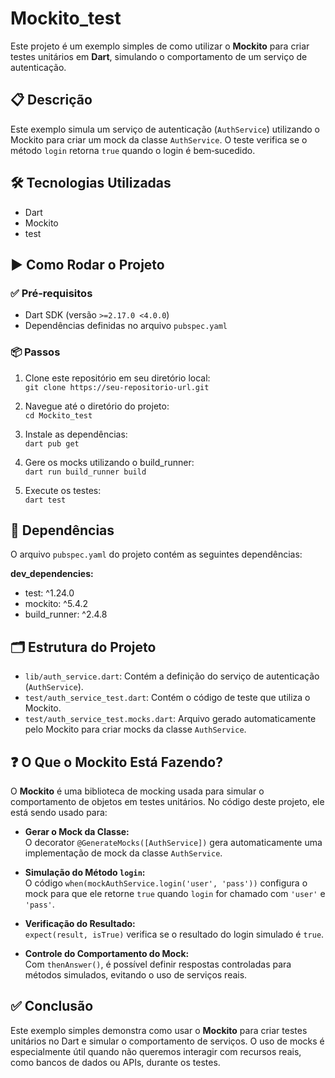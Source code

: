  
# Mockito_test

Este projeto é um exemplo simples de como utilizar o **Mockito** para criar testes unitários em **Dart**, simulando o comportamento de um serviço de autenticação.

## 📋 Descrição

Este exemplo simula um serviço de autenticação (`AuthService`) utilizando o Mockito para criar um mock da classe `AuthService`. O teste verifica se o método `login` retorna `true` quando o login é bem‑sucedido.

## 🛠 Tecnologias Utilizadas

- Dart  
- Mockito  
- test  

## ▶️ Como Rodar o Projeto

### ✅ Pré‑requisitos

- Dart SDK (versão `>=2.17.0 <4.0.0`)  
- Dependências definidas no arquivo `pubspec.yaml`

### 📦 Passos

1. Clone este repositório em seu diretório local:  
   `git clone https://seu-repositorio-url.git`

2. Navegue até o diretório do projeto:  
   `cd Mockito_test`

3. Instale as dependências:  
   `dart pub get`

4. Gere os mocks utilizando o build_runner:  
   `dart run build_runner build`

5. Execute os testes:  
   `dart test`

## 📁 Dependências

O arquivo `pubspec.yaml` do projeto contém as seguintes dependências:

**dev_dependencies:**  
- test: ^1.24.0  
- mockito: ^5.4.2  
- build_runner: ^2.4.8  

## 🗂 Estrutura do Projeto

- `lib/auth_service.dart`: Contém a definição do serviço de autenticação (`AuthService`).  
- `test/auth_service_test.dart`: Contém o código de teste que utiliza o Mockito.  
- `test/auth_service_test.mocks.dart`: Arquivo gerado automaticamente pelo Mockito para criar mocks da classe `AuthService`.  

## ❓ O Que o Mockito Está Fazendo?

O **Mockito** é uma biblioteca de mocking usada para simular o comportamento de objetos em testes unitários. No código deste projeto, ele está sendo usado para:

- **Gerar o Mock da Classe:**  
  O decorator `@GenerateMocks([AuthService])` gera automaticamente uma implementação de mock da classe `AuthService`.

- **Simulação do Método `login`:**  
  O código `when(mockAuthService.login('user', 'pass'))` configura o mock para que ele retorne `true` quando `login` for chamado com `'user'` e `'pass'`.

- **Verificação do Resultado:**  
  `expect(result, isTrue)` verifica se o resultado do login simulado é `true`.

- **Controle do Comportamento do Mock:**  
  Com `thenAnswer()`, é possível definir respostas controladas para métodos simulados, evitando o uso de serviços reais.

## ✅ Conclusão

Este exemplo simples demonstra como usar o **Mockito** para criar testes unitários no Dart e simular o comportamento de serviços. O uso de mocks é especialmente útil quando não queremos interagir com recursos reais, como bancos de dados ou APIs, durante os testes.
